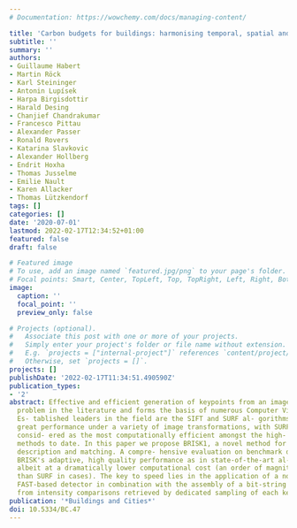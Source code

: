 ```yaml
---
# Documentation: https://wowchemy.com/docs/managing-content/

title: 'Carbon budgets for buildings: harmonising temporal, spatial and sectoral dimensions'
subtitle: ''
summary: ''
authors:
- Guillaume Habert
- Martin Röck
- Karl Steininger
- Antonin Lupísek
- Harpa Birgisdottir
- Harald Desing
- Chanjief Chandrakumar
- Francesco Pittau
- Alexander Passer
- Ronald Rovers
- Katarina Slavkovic
- Alexander Hollberg
- Endrit Hoxha
- Thomas Jusselme
- Emilie Nault
- Karen Allacker
- Thomas Lützkendorf
tags: []
categories: []
date: '2020-07-01'
lastmod: 2022-02-17T12:34:52+01:00
featured: false
draft: false

# Featured image
# To use, add an image named `featured.jpg/png` to your page's folder.
# Focal points: Smart, Center, TopLeft, Top, TopRight, Left, Right, BottomLeft, Bottom, BottomRight.
image:
  caption: ''
  focal_point: ''
  preview_only: false

# Projects (optional).
#   Associate this post with one or more of your projects.
#   Simply enter your project's folder or file name without extension.
#   E.g. `projects = ["internal-project"]` references `content/project/deep-learning/index.md`.
#   Otherwise, set `projects = []`.
projects: []
publishDate: '2022-02-17T11:34:51.490590Z'
publication_types:
- '2'
abstract: Effective and efficient generation of keypoints from an image is a well-studied
  problem in the literature and forms the basis of numerous Computer Vision applications.
  Es- tablished leaders in the field are the SIFT and SURF al- gorithms which exhibit
  great performance under a variety of image transformations, with SURF in particular
  consid- ered as the most computationally efficient amongst the high- performance
  methods to date. In this paper we propose BRISK1, a novel method for keypoint detection,
  description and matching. A compre- hensive evaluation on benchmark datasets reveals
  BRISK's adaptive, high quality performance as in state-of-the-art al- gorithms,
  albeit at a dramatically lower computational cost (an order of magnitude faster
  than SURF in cases). The key to speed lies in the application of a novel scale-space
  FAST-based detector in combination with the assembly of a bit-string descriptor
  from intensity comparisons retrieved by dedicated sampling of each keypoint neighborhood.
publication: '*Buildings and Cities*'
doi: 10.5334/BC.47
---
```

